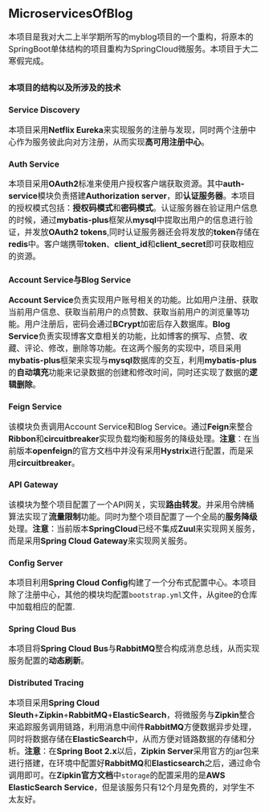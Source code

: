 # <font size=5>MicroservicesOfBlog</font>
  <font size=3>本项目是我对大二上半学期所写的myblog项目的一个重构，将原本的SpringBoot单体结构的项目重构为SpringCloud微服务。本项目于大二寒假完成。</font>
## <font size=3>本项目的结构以及所涉及的技术</font>
### <font size=3>Service Discovery</font>
  <font size=3>本项目采用**Netflix Eureka**来实现服务的注册与发现，同时两个注册中心作为服务彼此向对方注册，从而实现**高可用注册中心**。</font>
### <font size=3>Auth Service</font>
  <font size=3>本项目采用**OAuth2**标准来使用户授权客户端获取资源。其中**auth-service**模块负责搭建**Authorization server**，即**认证服务器**。本项目的授权模式包括：**授权码模式**和**密码模式**。认证服务器在验证用户信息的时候，通过**mybatis-plus**框架从**mysql**中提取出用户的信息进行验证，并发放**OAuth2 tokens**,同时认证服务器还会将发放的**token**存储在**redis**中。客户端携带**token**、**client_id**和**client_secret**即可获取相应的资源。</font>
### <font size=3>Account Service与Blog Service</font>
  <font size=3>**Account Service**负责实现用户账号相关的功能。比如用户注册、获取当前用户信息、获取当前用户的点赞数、获取当前用户的浏览量等功能。用户注册后，密码会通过**BCrypt**加密后存入数据库。**Blog Service**负责实现博客文章相关的功能，比如博客的撰写、点赞、收藏、评论、修改，删除等功能。在这两个服务的实现中，项目采用**mybatis-plus**框架来实现与**mysql**数据库的交互，利用**mybatis-plus**的**自动填充**功能来记录数据的创建和修改时间，同时还实现了数据的**逻辑删除**。</font>
### <font size=3>Feign Service</font>
  <font size=3>该模块负责调用Account Service和Blog Service。通过**Feign**来整合**Ribbon**和**circuitbreaker**实现负载均衡和服务的降级处理。**注意**：在当前版本**openfeign**的官方文档中并没有采用**Hystrix**进行配置，而是采用**circuitbreaker**。</font>
### <font size=3>API Gateway</font> 
  <font size=3>该模块为整个项目配置了一个API网关，实现**路由转发**。并采用令牌桶算法实现了**流量限制**功能。同时为整个项目配置了一个全局的**服务降级**处理。**注意**：当前版本**SpringCloud**已经不集成**Zuul**来实现网关服务，而是采用**Spring Cloud Gateway**来实现网关服务。</font>
### <font size=3>Config Server</font>   
  <font size=3>本项目利用**Spring Cloud Config**构建了一个分布式配置中心。本项目除了注册中心，其他的模块均配置```bootstrap.yml```文件，从gitee的仓库中加载相应的配置.</font>
### <font size=3>Spring Cloud Bus</font>
  <font size=3>本项目将**Spring Cloud Bus**与**RabbitMQ**整合构成消息总线，从而实现服务配置的**动态刷新**。</font>
### <font size=3>Distributed Tracing</font>
  <font size=3>本项目采用**Spring Cloud Sleuth**+**Zipkin**+**RabbitMQ**+**ElasticSearch**，将微服务与**Zipkin**整合来追踪服务调用链路，利用消息中间件**RabbitMQ**方便数据异步处理，同时将数据存储在**ElasticSearch**中，从而方便对链路数据的存储和分析。**注意**：在**Spring Boot 2.x**以后，**Zipkin Server**采用官方的jar包来进行搭建，在环境中配置好**RabbitMQ**和**Elasticsearch**之后，通过命令调用即可。在**Zipkin官方文档**中```storage```的配置采用的是**AWS ElasticSearch Service**，但是该服务只有12个月是免费的，对学生不太友好。</font>
